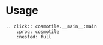 # Usage

```{eval-rst}
.. click:: cosmotile.__main__:main
    :prog: cosmotile
    :nested: full
```
